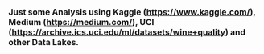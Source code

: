 ### Just some Analysis using Kaggle (https://www.kaggle.com/), Medium (https://medium.com/), UCI (https://archive.ics.uci.edu/ml/datasets/wine+quality) and other Data Lakes.
